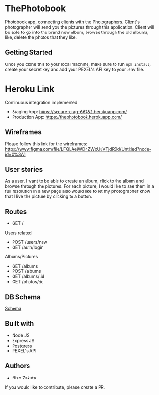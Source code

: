 # ThePhotobook
Photobook app, connecting clients with the Photographers. 
Client's photographer will send you the pictures through this application. Client will be able to go into the brand new album, browse through the old albums, like, delete the photos that they like.

## Getting Started

Once you clone this to your local machine, make sure to run `npm install`, create your secret key and add your PEXEL's API key to your .env file.

# Heroku Link
Continuous integration implemented
- Staging App: https://secure-crag-66782.herokuapp.com/
- Production App: https://thephotobook.herokuapp.com/


## Wireframes
Please follow this link for the wireframes: https://www.figma.com/file/LFQLAejWD4ZWxUuVTjdRXd/Untitled?node-id=0%3A1

## User stories
As a user, I want to be able to create an album, click to the album and browse through the pictures. 
For each picture, I would like to see them in a full resolution in a new page also would like to let my photographer know that I live the picture by clicking to a button.

## Routes
- GET /

Users related
- POST /users/new
- GET /auth/login

Albums/Pictures
- GET /albums
- POST /albums
- GET /albums/:id
- GET /photos/:id

## DB Schema 

[Schema](https://imgur.com/7NQtBec)

## Built with
- Node JS
- Express JS
- Postgress
- PEXEL's API

## Authors
- Niso Zakuta 

If you would like to contribute, please create a PR.




